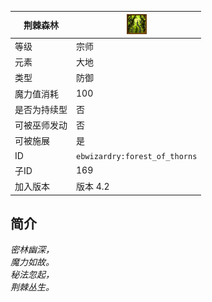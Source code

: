 | 荆棘森林 |![](https://github.com/Electroblob77/Wizardry/blob/1.12.2/src/main/resources/assets/ebwizardry/textures/spells/forest_of_thorns.png)|
|---|---|
| 等级 | 宗师 |
| 元素 | 大地 |
| 类型 | 防御 |
| 魔力值消耗 | 100 |
| 是否为持续型 | 否 |
| 可被巫师发动	 | 否 |
| 可被施展 | 是 |
| ID | `ebwizardry:forest_of_thorns` |
| 子ID | 169 |
| 加入版本 | 版本 4.2 |
## 简介
_密林幽深，  
魔力如故。  
秘法忽起，  
荆棘丛生。_
